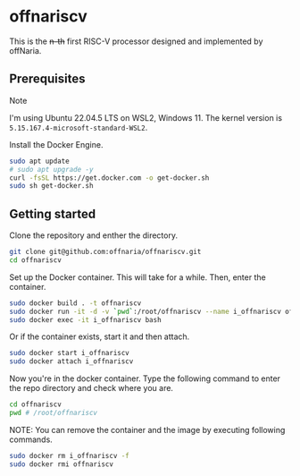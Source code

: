 # offnariscv

This is the ~~n-th~~ first RISC-V processor designed and implemented by offNaria.

## Prerequisites

> [!NOTE]
> I'm using Ubuntu 22.04.5 LTS on WSL2, Windows 11.
> The kernel version is `5.15.167.4-microsoft-standard-WSL2`.

Install the Docker Engine.

```bash
sudo apt update
# sudo apt upgrade -y
curl -fsSL https://get.docker.com -o get-docker.sh
sudo sh get-docker.sh
```

## Getting started

Clone the repository and enther the directory.

```bash
git clone git@github.com:offnaria/offnariscv.git
cd offnariscv
```

Set up the Docker container.
This will take for a while.
Then, enter the container.

```bash
sudo docker build . -t offnariscv
sudo docker run -it -d -v `pwd`:/root/offnariscv --name i_offnariscv offnariscv
sudo docker exec -it i_offnariscv bash
```

Or if the container exists, start it and then attach.

```bash
sudo docker start i_offnariscv
sudo docker attach i_offnariscv
```

Now you're in the docker container.
Type the following command to enter the repo directory and check where you are.

```bash
cd offnariscv
pwd # /root/offnariscv
```

NOTE: You can remove the container and the image by executing following commands.

```bash
sudo docker rm i_offnariscv -f
sudo docker rmi offnariscv
```
